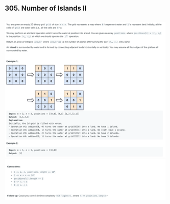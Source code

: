## 305. Number of Islands II
![](img/2024-09-01-09-48-28.png)
![](img/2024-09-01-09-48-41.png)
---

